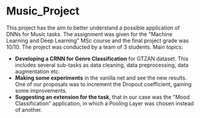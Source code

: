 # Music_Project

This project has the aim to better understand a possible application of DNNs for Music tasks. The assignment was given for the "Machine Learning and Deep Learning" MSc course and the final project grade was 10/10. The project was conducted by a team of 3 students.
Main topics:
* **Developing a CRNN for Genre Classification** for GTZAN dataset. This includes several sub-tasks as data cleaning, data preprocessing, data augmentation etc.
* **Making some experiments** in the vanilla net and see the new results. One of our proposals was to increment the Dropout coefficient, gaining some improvements.
* **Suggesting an extension for the task**, that in our case was the "Mood Classification" application, in which a Pooling Layer was chosen instead of another.

